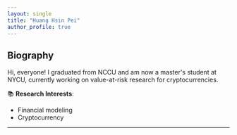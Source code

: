 ```yaml
---
layout: single
title: "Huang Hsin Pei"
author_profile: true
---
```


## Biography

Hi, everyone!
I graduated from NCCU and am now a master's student at NYCU, currently working on value-at-risk research for cryptocurrencies.


📚 **Research Interests**:
- Financial modeling
- Cryptocurrency



---
